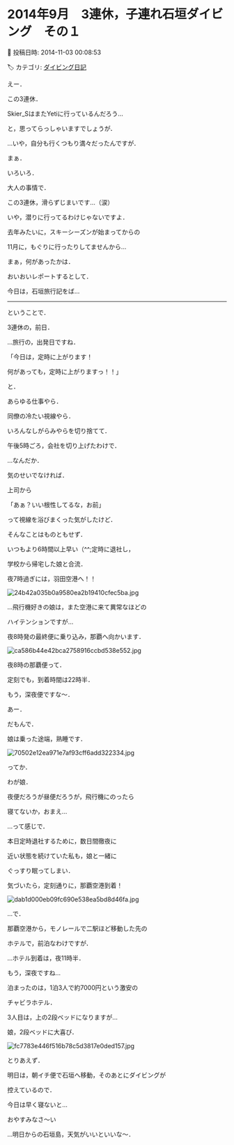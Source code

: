 # 2014年9月　3連休，子連れ石垣ダイビング　その１

📅 投稿日時: 2014-11-03 00:08:53

🏷️ カテゴリ: [ダイビング日記](ce3a7a8d424d112fce83ee85c81a0e344.md)

えー．


この3連休．


Skier_SはまたYetiに行っているんだろう…


と，思ってらっしゃいますでしょうが．





…いや，自分も行くつもり満々だったんですが．


まぁ．


いろいろ．


大人の事情で．


この3連休，滑らずじまいです…（涙）





いや，潜りに行ってるわけじゃないですよ．


去年みたいに，スキーシーズンが始まってからの


11月に，もぐりに行ったりしてませんから…





まぁ，何があったかは．


おいおいレポートするとして．





今日は，石垣旅行記をば…


-------





ということで．


3連休の，前日．


…旅行の，出発日ですね．





「今日は，定時に上がります！


何があっても，定時に上がりますっ！！」





と．


あらゆる仕事やら．


同僚の冷たい視線やら．


いろんなしがらみやらを切り捨てて．


午後5時ごろ，会社を切り上げたわけで．





…なんだか．


気のせいでなければ．


上司から


「あぁ？いい根性してるな，お前」


って視線を浴びまくった気がしたけど．


そんなことはものともせず．


いつもより6時間以上早い（^^;定時に退社し，





学校から帰宅した娘と合流．


夜7時過ぎには，羽田空港へ！！




![24b42a035b0a9580ea2b19410cfec5ba.jpg](images/24b42a035b0a9580ea2b19410cfec5ba.jpg)




…飛行機好きの娘は，また空港に来て異常なほどの


ハイテンションですが…





夜8時発の最終便に乗り込み，那覇へ向かいます．




![ca586b44e42bca2758916ccbd538e552.jpg](images/ca586b44e42bca2758916ccbd538e552.jpg)




夜8時の那覇便って．


定刻でも，到着時間は22時半．


もう，深夜便ですな～．





あー．


だもんで．


娘は乗った途端，熟睡です．




![70502e12ea971e7af93cff6add322334.jpg](images/70502e12ea971e7af93cff6add322334.jpg)




ってか．


わが娘．


夜便だろうが昼便だろうが，飛行機にのったら


寝てないか，おまえ…





…って感じで．


本日定時退社するために，数日間徹夜に


近い状態を続けていた私も，娘と一緒に


ぐっすり眠ってしまい．


気づいたら，定刻通りに，那覇空港到着！




![dab1d000eb09fc690e538ea5bd8d46fa.jpg](images/dab1d000eb09fc690e538ea5bd8d46fa.jpg)







…で．


那覇空港から，モノレールで二駅ほど移動した先の


ホテルで，前泊なわけですが．


…ホテル到着は，夜11時半．


もう，深夜ですね…





泊まったのは，1泊3人で約7000円という激安の


チャビラホテル．


3人目は，上の2段ベッドになりますが…


娘，2段ベッドに大喜び．




![fc7783e446f516b78c5d3817e0ded157.jpg](images/fc7783e446f516b78c5d3817e0ded157.jpg)







とりあえず．


明日は，朝イチ便で石垣へ移動，そのあとにダイビングが


控えているので．


今日は早く寝ないと…


おやすみなさ～い





…明日からの石垣島，天気がいいといいな～．
